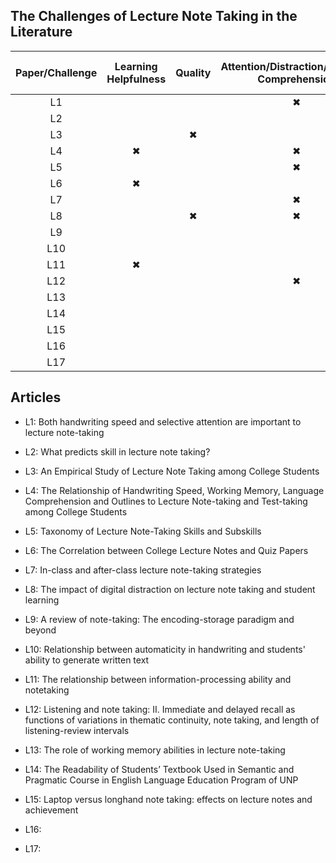 
## The Challenges of Lecture Note Taking in the Literature

<div align="center">

| Paper/Challenge  | Learning Helpfulness | Quality | Attention/Distraction/Listening Comprehension | Encouragement/Quantity | Readability /Sharability | Speed | Syllabus Conformity | Cognitive Process/Working Memory | Language Comprehension |
|:-------------:|:-------------:|:-------------:|:-------------:|:-------------:|:-------------:|:-------------:|:-------------:|:-------------:|:-------------:|
| L1 |   |   | ✖ |   |   | ✖ |   | ✖ |   |
| L2 |   |   |   |   |   |   |   | ✖ | ✖ |
| L3 |   | ✖ |   |   |   | ✖ |   |   |   |
| L4 | ✖ |   | ✖ |   |   | ✖ |   |   |   |
| L5 |   |   | ✖ |   |   |   |   |   |   |
| L6 | ✖ |   |   |   |   |   |   |   |   |
| L7 |   |   | ✖ |   |   |   |   |   |   |
| L8 |   | ✖ | ✖ |   |   |   |   |   |   |
| L9 |   |   |   |   |   |   |   | ✖ |   |
| L10|   |   |   |   |   |   |   | ✖ |   |
| L11| ✖ |   |   |   |   |   |   | ✖ |   |
| L12|   |   | ✖ |   |   |   |   |   |   |
| L13|   |   |   |   |   |   |   | ✖ |   |
| L14|   |   |   |   | ✖ |   |   |   |   |
| L15|   |   |   | ✖ |   |   |   |   |   |
| L16|   |   |   |   |   |   |   |   |   |
| L17|   |   |   |   |   |   |   |   |   |


</div>

## Articles

- L1: Both handwriting speed and selective attention are important to lecture note-taking
- L2: What predicts skill in lecture note taking?
- L3: An Empirical Study of Lecture Note Taking among College Students
- L4: The Relationship of Handwriting Speed, Working Memory, Language Comprehension and Outlines to Lecture Note-taking and Test-taking among College Students
- L5: Taxonomy of Lecture Note-Taking Skills and Subskills
- L6: The Correlation between College Lecture Notes and Quiz Papers
- L7: In-class and after-class lecture note-taking strategies
- L8: The impact of digital distraction on lecture note taking and student learning
- L9: A review of note-taking: The encoding-storage paradigm and beyond
- L10: Relationship between automaticity in handwriting and students' ability to generate written text
- L11: The relationship between information-processing ability and notetaking
- L12: Listening and note taking: II. Immediate and delayed recall as functions of variations in thematic continuity, note taking, and length of listening-review intervals
- L13: The role of working memory abilities in lecture note-taking

- L14: The Readability of Students’ Textbook Used in Semantic and Pragmatic Course in English Language Education Program of UNP
- L15: Laptop versus longhand note taking: effects on lecture notes and achievement
- L16:
- L17:



